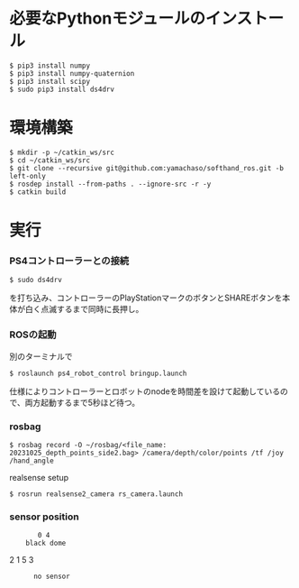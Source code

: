 


# 必要なPythonモジュールのインストール
```
$ pip3 install numpy
$ pip3 install numpy-quaternion
$ pip3 install scipy
$ sudo pip3 install ds4drv
```
# 環境構築
```
$ mkdir -p ~/catkin_ws/src
$ cd ~/catkin_ws/src
$ git clone --recursive git@github.com:yamachaso/softhand_ros.git -b left-only
$ rosdep install --from-paths . --ignore-src -r -y
$ catkin build
```

# 実行
### PS4コントローラーとの接続
```
$ sudo ds4drv
```
を打ち込み、コントローラーのPlayStationマークのボタンとSHAREボタンを本体が白く点滅するまで同時に長押し。

### ROSの起動
別のターミナルで
```
$ roslaunch ps4_robot_control bringup.launch
```
仕様によりコントローラーとロボットのnodeを時間差を設けて起動しているので、両方起動するまで5秒ほど待つ。

### rosbag
```
$ rosbag record -O ~/rosbag/<file_name: 20231025_depth_points_side2.bag> /camera/depth/color/points /tf /joy /hand_angle
```
realsense setup
```
$ rosrun realsense2_camera rs_camera.launch
```

### sensor position
           0 4
        black dome
2 1                   5 3
          
          no sensor